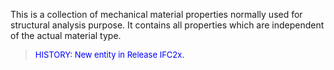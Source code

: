 This is a collection of mechanical material properties normally used for structural analysis purpose. It contains all properties which are independent of the actual material type.

> <font color="#0000FF" size="-1">HISTORY: New entity in Release IFC2x.</font>